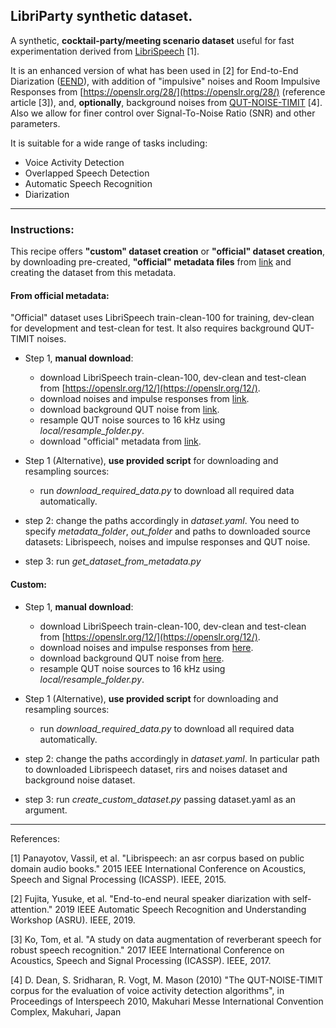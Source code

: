## LibriParty synthetic dataset.
A synthetic, **cocktail-party/meeting scenario dataset** useful for fast experimentation derived
from [LibriSpeech](https://openslr.org/12/) [1].

It is an enhanced version of what has been used in [2] for End-to-End Diarization ([EEND](https://github.com/hitachi-speech/EEND)),
with addition of "impulsive" noises and Room Impulsive Responses from [https://openslr.org/28/](https://openslr.org/28/)
(reference article [3]), and,
**optionally**, background noises from [QUT-NOISE-TIMIT](https://github.com/qutsaivt/QUT-NOISE) [4]. Also we allow for finer control
over Signal-To-Noise Ratio (SNR) and other parameters.

It is suitable for a wide range of tasks including:

- Voice Activity Detection
- Overlapped Speech Detection
- Automatic Speech Recognition
- Diarization

---
### Instructions:
This recipe offers **"custom" dataset creation** or **"official" dataset creation**, by downloading pre-created,
**"official" metadata files** from [link](https://www.dropbox.com/s/0u6x6ndyedb4rl7/LibriParty_metadata.zip?dl=1) and creating the dataset from this metadata.

#### From official metadata:
"Official" dataset uses LibriSpeech train-clean-100 for training, dev-clean for development and test-clean for test.
It also requires background QUT-TIMIT noises.

- Step 1, **manual download**:
    - download LibriSpeech train-clean-100, dev-clean and test-clean from [https://openslr.org/12/](https://openslr.org/12/).
    - download noises and impulse responses from [link](https://openslr.org/28/).
    - download background QUT noise from [link](https://github.com/qutsaivt/QUT-NOISE).
    - resample QUT noise sources to 16 kHz using *local/resample_folder.py*.
    - download "official" metadata from [link](https://www.dropbox.com/s/0u6x6ndyedb4rl7/LibriParty_metadata.zip?dl=1).

- Step 1 (Alternative), **use provided script** for downloading and resampling sources:
    - run *download_required_data.py* to download all required data automatically.
- step 2: change the paths accordingly in *dataset.yaml*.
        You need to specify *metadata_folder*, *out_folder* and paths to downloaded source datasets:
        Librispeech, noises and impulse responses and QUT noise.

- step 3: run *get_dataset_from_metadata.py*

#### Custom:

- Step 1, **manual download**:
    - download LibriSpeech train-clean-100, dev-clean and test-clean from [https://openslr.org/12/](https://openslr.org/12/).
    - download noises and impulse responses from [here](https://openslr.org/28/).
    - download background QUT noise from [here](https://github.com/qutsaivt/QUT-NOISE).
    - resample QUT noise sources to 16 kHz using *local/resample_folder.py*.

- Step 1 (Alternative), **use provided script** for downloading and resampling sources:
    - run *download_required_data.py* to download all required data automatically.

- step 2: change the paths accordingly in *dataset.yaml*.
           In particular path to downloaded Librispeech dataset,
           rirs and noises dataset and background noise dataset.

- step 3: run *create_custom_dataset.py* passing dataset.yaml as an argument.

---
References:

[1] Panayotov, Vassil, et al. "Librispeech: an asr corpus based on public domain audio books."
2015 IEEE International Conference on Acoustics, Speech and Signal Processing (ICASSP). IEEE, 2015.

[2] Fujita, Yusuke, et al. "End-to-end neural speaker diarization with self-attention."
2019 IEEE Automatic Speech Recognition and Understanding Workshop (ASRU). IEEE, 2019.

[3]  Ko, Tom, et al. "A study on data augmentation of reverberant speech for robust speech recognition."
 2017 IEEE International Conference on Acoustics, Speech and Signal Processing (ICASSP). IEEE, 2017.

[4] D. Dean, S. Sridharan, R. Vogt, M. Mason (2010) "The QUT-NOISE-TIMIT corpus for the evaluation of voice activity detection algorithms",
in Proceedings of Interspeech 2010, Makuhari Messe International Convention Complex, Makuhari, Japan